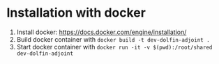 # Installation with docker


1. Install docker: https://docs.docker.com/engine/installation/
2. Build docker container with
       `docker build -t dev-dolfin-adjoint .`
3. Start docker container with
       `docker run -it -v $(pwd):/root/shared dev-dolfin-adjoint`
